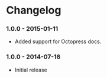 # Changelog

### 1.0.0 - 2015-01-11

- Added support for Octopress docs.

### 1.0.0 - 2014-07-16

- Initial release
